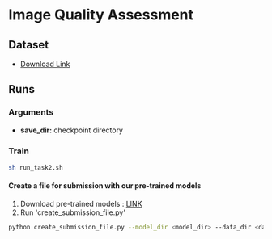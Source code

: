 # Image Quality Assessment

## Dataset
* [Download Link](https://drac22.grand-challenge.org/)
<!-- * After downloading, move downloaded folder to ~/DRAC22_FAI/datasets -->
   
## Runs

### Arguments
* **save_dir:** checkpoint directory

### Train

```bash
sh run_task2.sh
```

#### Create a file for submission with our pre-trained models
1. Download pre-trained models : [LINK](https://drive.google.com/drive/folders/1TdbWnBwxadpgyzZ7R9NIB0JuTt2m-iIx?usp=sharing)
2. Run 'create_submission_file.py'
```bash
python create_submission_file.py --model_dir <model_dir> --data_dir <data_dir> --tta
```
